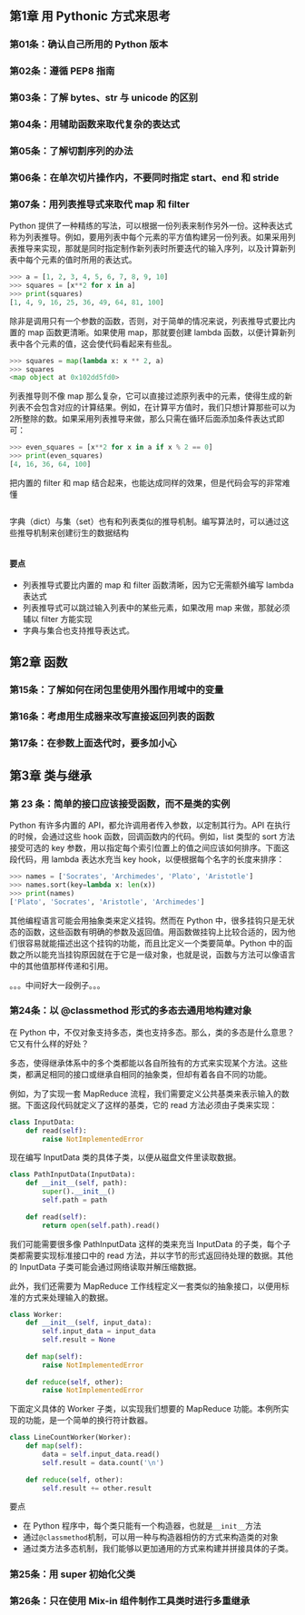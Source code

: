 ## 第1章 用 Pythonic 方式来思考

### 第01条：确认自己所用的 Python 版本

### 第02条：遵循 PEP8 指南

### 第03条：了解 bytes、str 与 unicode 的区别

### 第04条：用辅助函数来取代复杂的表达式

### 第05条：了解切割序列的办法

### 第06条：在单次切片操作内，不要同时指定 start、end 和 stride

### 第07条：用列表推导式来取代 map 和 filter

Python 提供了一种精练的写法，可以根据一份列表来制作另外一份。这种表达式称为列表推导。例如，要用列表中每个元素的平方值构建另一份列表。如果采用列表推导来实现，那就是同时指定制作新列表时所要迭代的输入序列，以及计算新列表中每个元素的值时所用的表达式。

```python
>>> a = [1, 2, 3, 4, 5, 6, 7, 8, 9, 10]
>>> squares = [x**2 for x in a]
>>> print(squares)
[1, 4, 9, 16, 25, 36, 49, 64, 81, 100]
```

除非是调用只有一个参数的函数，否则，对于简单的情况来说，列表推导式要比内置的 map 函数更清晰。如果使用 map，那就要创建 lambda 函数，以便计算新列表中各个元素的值，这会使代码看起来有些乱。

```python
>>> squares = map(lambda x: x ** 2, a)
>>> squares
<map object at 0x102dd5fd0>
```

列表推导则不像 map 那么复杂，它可以直接过滤原列表中的元素，使得生成的新列表不会包含对应的计算结果。例如，在计算平方值时，我们只想计算那些可以为2所整除的数。如果采用列表推导来做，那么只需在循环后面添加条件表达式即可：

```python
>>> even_squares = [x**2 for x in a if x % 2 == 0]
>>> print(even_squares)
[4, 16, 36, 64, 100]
```

把内置的 filter 和 map 结合起来，也能达成同样的效果，但是代码会写的非常难懂

```python
```

字典（dict）与集（set）也有和列表类似的推导机制。编写算法时，可以通过这些推导机制来创建衍生的数据结构

```python
```

#### 要点

* 列表推导式要比内置的 map 和 filter 函数清晰，因为它无需额外编写 lambda 表达式
* 列表推导式可以跳过输入列表中的某些元素，如果改用 map 来做，那就必须辅以 filter 方能实现
* 字典与集合也支持推导表达式。

## 第2章 函数

### 第15条：了解如何在闭包里使用外围作用域中的变量

### 第16条：考虑用生成器来改写直接返回列表的函数

### 第17条：在参数上面迭代时，要多加小心

## 第3章 类与继承



### 第 23 条：简单的接口应该接受函数，而不是类的实例

Python 有许多内置的 API，都允许调用者传入参数，以定制其行为。API 在执行的时候，会通过这些 hook 函数，回调函数内的代码。例如，list 类型的 sort 方法接受可选的 key 参数，用以指定每个索引位置上的值之间应该如何排序。下面这段代码，用 lambda 表达水充当 key hook，以便根据每个名字的长度来排序：

```python
>>> names = ['Socrates', 'Archimedes', 'Plato', 'Aristotle']
>>> names.sort(key=lambda x: len(x))
>>> print(names)
['Plato', 'Socrates', 'Aristotle', 'Archimedes']
```

其他编程语言可能会用抽象类来定义挂钩。然而在 Python 中，很多挂钩只是无状态的函数，这些函数有明确的参数及返回值。用函数做挂钩上比较合适的，因为他们很容易就能描述出这个挂钩的功能，而且比定义一个类要简单。Python 中的函数之所以能充当挂钩原因就在于它是一级对象，也就是说，函数与方法可以像语言中的其他值那样传递和引用。

。。。中间好大一段例子。。。

### 第24条：以 @classmethod 形式的多态去通用地构建对象

 在 Python 中，不仅对象支持多态，类也支持多态。那么，类的多态是什么意思？它又有什么样的好处？

多态，使得继承体系中的多个类都能以各自所独有的方式来实现某个方法。这些类，都满足相同的接口或继承自相同的抽象类，但却有着各自不同的功能。

例如，为了实现一套 MapReduce 流程，我们需要定义公共基类来表示输入的数据。下面这段代码就定义了这样的基类，它的 read 方法必须由子类来实现：

```python
class InputData:
    def read(self):
        raise NotImplementedError
```

现在编写 InputData 类的具体子类，以便从磁盘文件里读取数据。

```python
class PathInputData(InputData):
    def __init__(self, path):
        super().__init__()
        self.path = path
        
    def read(self):
        return open(self.path).read()
```

我们可能需要很多像 PathInputData 这样的类来充当 InputData 的子类，每个子类都需要实现标准接口中的 read 方法，并以字节的形式返回待处理的数据。其他的 InputData 子类可能会通过网络读取并解压缩数据。

此外，我们还需要为 MapReduce 工作线程定义一套类似的抽象接口，以便用标准的方式来处理输入的数据。

```python
class Worker:
    def __init__(self, input_data):
        self.input_data = input_data
        self.result = None
        
    def map(self):
        raise NotImplementedError
        
    def reduce(self, other):
        raise NotImplementedError
```

下面定义具体的 Worker 子类，以实现我们想要的 MapReduce 功能。本例所实现的功能，是一个简单的换行符计数器。

```python
class LineCountWorker(Worker):
    def map(self):
        data = self.input_data.read()
        self.result = data.count('\n')
        
    def reduce(self, other):
        self.result += other.result
```



要点

* 在 Python 程序中，每个类只能有一个构造器，也就是`__init__`方法
* 通过`@classmethod`机制，可以用一种与构造器相仿的方式来构造类的对象
* 通过类方法多态机制，我们能够以更加通用的方式来构建并拼接具体的子类。

### 第25条：用 super 初始化父类



### 第26条：只在使用 Mix-in 组件制作工具类时进行多重继承





















